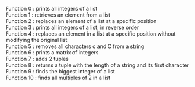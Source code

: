 Function 0 : prints all integers of a list  
Function 1 : retrieves an element from a list  
Function 2 : replaces an element of a list at a specific position  
Function 3 : prints all integers of a list, in reverse order  
Function 4 : replaces an element in a list at a specific position without modifying the original list  
Function 5 : removes all characters c and C from a string  
Function 6 : prints a matrix of integers  
Function 7 : adds 2 tuples  
Function 8 : returns a tuple with the length of a string and its first character  
Function 9 : finds the biggest integer of a list  
Function 10 : finds all multiples of 2 in a list  
